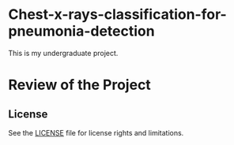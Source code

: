# Chest-x-rays-classification-for-pneumonia-detection
This is my undergraduate project.

# Review of the Project

## License

See the [LICENSE](https://github.com/OREJAH/Chest-x-rays-classification-for-pneumonia-detection/blob/main/LICENSE.md) file for license rights and limitations.
